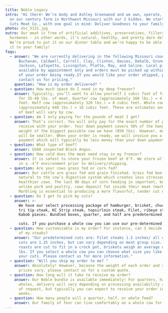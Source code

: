```yaml
---
title: Noble Legacy
intro: "Hi there! We’re Andy and Ashley Greenwood and we own, operate, and live
  on our century farm in Northwest Missouri with our 2 kiddos. We started Noble
  Cuts Meat Co., with one goal in mind: Deliver Goodness to your family table. "
photo: dsc_5131.jpg
outro: Our meat is free of artificial additives, preservatives, fillers and
  hormones - in other words, it’s natural, healthy, and pretty darn delicious!
  We’re proud to put it on our dinner table and we’re happy to be able to offer
  it to your family!
faqs:
  - answer: "We are currently delivering in the following Missouri counties: Andrew,
      Buchanan, Caldwell, Carroll, Clay, Clinton, Davies, Dekalb, Grundy,
      Jackson, Lafayette, Livingston, Platte, Ray, and Saline. Local pickup is
      available by appointment only and orders must be picked up within 7 days
      of your order being ready.If you would like your order shipped, please
      contact us for pricing."
    question: "How is my order delivered? "
  - question: How much space do I need in my deep freezer?
    answer: Typically, you’ll want to allow yourself 1 cubic foot of freezer space
      for 35-40 lbs. of meat. Quarter cow (approximately 160 lbs.) = 4 cubic
      feet. Half cow (approximately 320 lbs.) = 8 cubic feet. Whole cow
      (approximately 640 lbs.) = 16 cubic feet. These are estimates and amount
      of beef will vary by cow.
  - question: Am I only paying for the pounds of meat I get?
    answer: That’s correct. You will only pay for the exact number of pounds you
      receive with your order. Your down payment covers 50% of the hanging
      weight of the biggest possible cow we have (850 lbs). However, most cows
      will be smaller. When your order is ready, we will invoice you a 2nd
      payment which will typically be less money than your down payment.
  - question: What type of beef?
    answer: USDA inspected Black Angus.
  - question: How cold does the meat need stay in my freezer?
    answer: It is safest to store your frozen beef at 0’F. We store all of our beef
      in a -4’F environment prior to delivery/shipping.
  - question: Are your cows grass fed or corn fed?
    answer: Our cattle are grass fed and grain finished. Grass fed beef is more
      natural to the cow’s digestive system which creates less stressed,
      healthier cows. The last 90 days of corn feeding in important, because
      unlike pork and poultry, cows deposit fat inside their meat (marbling).
      Marbling is essential to producing a more flavorful, tender cut of meat.
  - question: Do I get to pick my cuts?
    answer: >-
      We have our select processing package of hamburger, brisket, chuck roast,
      tri tip steak, KC Strip steak, topsirloin steak, Filet, ribeye steak and
      Kabob pieces. Bundled boxes, quarter, and half are predetermined 

      cuts. If you purchase a whole cow you can use our pre-determined package or choose your own cuts. Other cuts are available upon request, please contact us for more information.
  - question: How customizable is my order? For instance, can I decide the thickness
      of my steaks?
    answer: "Our predetermined cuts are: Filet steaks 1.5 inches/ all over steak
      cuts are 1.25 inches, but can vary depending on meat group size. Chuck
      roasts are cut to fit in a crock pot, briskets weigh an average of 2-4
      lbs. If you select a whole cow you can choose what size you like each of
      your cuts. Please contact us for more information."
  - question: "Will you ship my order to me? "
    answer: Absolutely! However, because the weight of each order and shipping
      prices vary, please contact us for a custom quote.
  - question: How long will it take to receive my order?
    answer: Our Noble bundle is available immediately! For quarters, halves, and
      wholes, delivery will vary depending on processing availability and type
      of request, but typically you can expect to receive your order in 2-4
      weeks.
  - question: How many people will a quarter, half, or whole feed?
    answer: Our family of four can live comfortably on a whole cow for one year.
---
```

